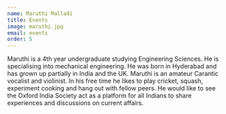 ```yaml
---
name: Maruthi Malladi
title: Events
image: maruthi.jpg
email: events
order: 5
---
```


Maruthi is a 4th year undergraduate studying Engineering Sciences. He is specialising into mechanical engineering.  He was born in Hyderabad  and has grown up partially in India and the UK. Maruthi is an amateur  Carantic vocalist and violinist.  In his free time he likes to play cricket, squash, experiment cooking and hang out with fellow peers. He would like to see the Oxford India Society act as a platform for all Indians to share experiences and discussions on current affairs.

